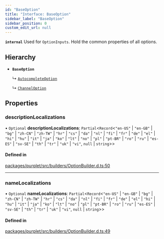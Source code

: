 ```yaml
---
id: "BaseOption"
title: "Interface: BaseOption"
sidebar_label: "BaseOption"
sidebar_position: 0
custom_edit_url: null
---
```


**`internal`** Used for `OptionInputs`. Hold the common properties of all options.

## Hierarchy

- **`BaseOption`**

  ↳ [`AutocompleteOption`](AutocompleteOption.md)

  ↳ [`ChannelOption`](ChannelOption.md)

## Properties

### descriptionLocalizations

• `Optional` **descriptionLocalizations**: `Partial`<`Record`<``"en-US"`` \| ``"en-GB"`` \| ``"bg"`` \| ``"zh-CN"`` \| ``"zh-TW"`` \| ``"hr"`` \| ``"cs"`` \| ``"da"`` \| ``"nl"`` \| ``"fi"`` \| ``"fr"`` \| ``"de"`` \| ``"el"`` \| ``"hi"`` \| ``"hu"`` \| ``"it"`` \| ``"ja"`` \| ``"ko"`` \| ``"lt"`` \| ``"no"`` \| ``"pl"`` \| ``"pt-BR"`` \| ``"ro"`` \| ``"ru"`` \| ``"es-ES"`` \| ``"sv-SE"`` \| ``"th"`` \| ``"tr"`` \| ``"uk"`` \| ``"vi"``, ``null`` \| `string`\>\>

#### Defined in

[packages/purplet/src/builders/OptionBuilder.d.ts:50](https://github.com/CRBT-Team/Purplet/blob/b72b1ee/packages/purplet/src/builders/OptionBuilder.d.ts#L50)

___

### nameLocalizations

• `Optional` **nameLocalizations**: `Partial`<`Record`<``"en-US"`` \| ``"en-GB"`` \| ``"bg"`` \| ``"zh-CN"`` \| ``"zh-TW"`` \| ``"hr"`` \| ``"cs"`` \| ``"da"`` \| ``"nl"`` \| ``"fi"`` \| ``"fr"`` \| ``"de"`` \| ``"el"`` \| ``"hi"`` \| ``"hu"`` \| ``"it"`` \| ``"ja"`` \| ``"ko"`` \| ``"lt"`` \| ``"no"`` \| ``"pl"`` \| ``"pt-BR"`` \| ``"ro"`` \| ``"ru"`` \| ``"es-ES"`` \| ``"sv-SE"`` \| ``"th"`` \| ``"tr"`` \| ``"uk"`` \| ``"vi"``, ``null`` \| `string`\>\>

#### Defined in

[packages/purplet/src/builders/OptionBuilder.d.ts:49](https://github.com/CRBT-Team/Purplet/blob/b72b1ee/packages/purplet/src/builders/OptionBuilder.d.ts#L49)
